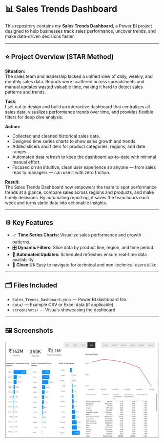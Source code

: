 # 📊 Sales Trends Dashboard

This repository contains my **Sales Trends Dashboard**, a Power BI project designed to help businesses track sales performance, uncover trends, and make data-driven decisions faster.

---

## ⭐ Project Overview (STAR Method)

**Situation:**  
The sales team and leadership lacked a unified view of daily, weekly, and monthly sales data. Reports were scattered across spreadsheets and manual updates wasted valuable time, making it hard to detect sales patterns and trends.

**Task:**  
I set out to design and build an interactive dashboard that centralizes all sales data, visualizes performance trends over time, and provides flexible filters for deep dive analysis.

**Action:**  
- Collected and cleaned historical sales data.
- Designed time series charts to show sales growth and trends.
- Added slicers and filters for product categories, regions, and date ranges.
- Automated data refresh to keep the dashboard up-to-date with minimal manual effort.
- Focused on an intuitive, clean user experience so anyone — from sales reps to managers — can use it with zero friction.

**Result:**  
The Sales Trends Dashboard now empowers the team to spot performance trends at a glance, compare sales across regions and products, and make timely decisions. By automating reporting, it saves the team hours each week and turns static data into actionable insights.

---

## ⚙️ Key Features

- 📈 **Time Series Charts:** Visualize sales performance and growth patterns.
- 🎛️ **Dynamic Filters:** Slice data by product line, region, and time period.
- 🔄 **Automated Updates:** Scheduled refreshes ensure real-time data availability.
- 🧩 **Clean UI:** Easy to navigate for technical and non-technical users alike.

---

## 🗂️ Files Included

- `Sales_Trends_Dashboard.pbix` — Power BI dashboard file.
- `data/` — Example CSV or Excel data (if applicable).
- `screenshots/` — Visuals showcasing the dashboard.

---

## 🖼️ Screenshots

![Sales-insights output](Screenshots/Sales-insightsoutput.png)


